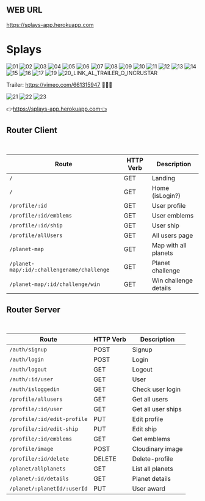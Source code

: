 
## WEB URL

https://splays-app.herokuapp.com

# Splays

![01](https://user-images.githubusercontent.com/46814661/148819994-bcd3ecb3-2fc0-403a-91bd-912995ee3d1e.jpg)
![02](https://user-images.githubusercontent.com/46814661/148819997-8f7077af-a9c4-40e2-bdf7-2e6abcdfe650.jpg)
![03](https://github.com/Alex13f13/Splays/blob/main/client/gifs/03.gif?raw=true)
![04](https://user-images.githubusercontent.com/46814661/148821946-30a6ecda-3156-41cb-bca1-117f3817a435.jpg)
![05](https://user-images.githubusercontent.com/46814661/148821958-099eec5d-cdc2-4f14-8910-612d43cac6bc.jpg)
![06](https://user-images.githubusercontent.com/46814661/148821987-475dbb10-1197-4fc6-b0fe-7775d24573cf.jpg)
![07](https://github.com/Alex13f13/Splays/blob/main/client/gifs/07.gif?raw=true)
![08](https://user-images.githubusercontent.com/46814661/148822000-a2327cbf-f983-49ac-8f4a-fec7e43fd18c.jpg)
![09](https://user-images.githubusercontent.com/46814661/148822010-c928714f-dd2e-4b19-a7dd-a9306c74d197.jpg)
![10](https://user-images.githubusercontent.com/46814661/148822018-012717ee-ec97-4462-b258-baf1d75bb961.jpg)
![11](https://github.com/Alex13f13/Splays/blob/main/client/gifs/11.gif?raw=true)
![12](https://user-images.githubusercontent.com/46814661/148822026-2a4109d5-d6e5-44ad-b582-ecafedcfe9af.jpg)
![13](https://user-images.githubusercontent.com/46814661/148822046-442830c1-536b-4463-8cd0-bcde67364c9f.jpg)
![14](https://user-images.githubusercontent.com/46814661/148822058-1f6af1bb-8beb-421a-bf15-c7c649d3d6d1.jpg)
![15](https://github.com/Alex13f13/Splays/blob/main/client/gifs/15.gif?raw=true)
![16](https://user-images.githubusercontent.com/46814661/148822071-910644bc-f8bb-442b-9a4d-6b8cce354cd2.jpg)
![17](https://github.com/Alex13f13/Splays/blob/main/client/gifs/17.gif?raw=true)
![19](https://user-images.githubusercontent.com/46814661/148822106-6d156834-3857-4d69-83f8-91dc895d73ac.jpg)
![20_LINK_AL_TRAILER_O_INCRUSTAR](https://user-images.githubusercontent.com/46814661/148822133-8aba2778-cb51-472c-913c-0509bd7f8864.jpg)

Trailer: https://vimeo.com/661315947 🚀🚀🚀

![21](https://user-images.githubusercontent.com/46814661/148822168-676f4217-c9e2-470e-8f1e-213ca541321d.jpg)
![22](https://user-images.githubusercontent.com/46814661/148822173-938d6f32-5d21-49f1-9d2c-24a2e51cf0ec.jpg)
![23](https://user-images.githubusercontent.com/46814661/148822178-9262bcc4-b306-44fa-9088-aeeb09651e72.jpg)

👉https://splays-app.herokuapp.com👈

## Router Client

<br>

| Route                                       | HTTP Verb | Description           |
| ------------------------------------------- | --------- | --------------------- |
| `/`                                         | GET       | Landing               |
| `/`                                         | GET       | Home (isLogin?)       |
| `/profile/:id`                              | GET       | User profile          |
| `/profile/:id/emblems`                      | GET       | User emblems          |
| `/profile/:id/ship`                         | GET       | User ship             | 
| `/profile/allUsers`                         | GET       | All users page        | 
| `/planet-map`                               | GET       | Map with all planets  |
| `/planet-map/:id/:challengename/challenge`  | GET       | Planet challenge      |
| `/planet-map/:id/challenge/win`             | GET       | Win challenge details |

## Router Server

<br>

| Route                              | HTTP Verb | Description        |
| ---------------------------------- | --------- | ------------------ |
| `/auth/signup`                     | POST      | Signup             |
| `/auth/login`                      | POST      | Login              |
| `/auth/logout`                     | GET       | Logout             |
| `/auth/:id/user`                   | GET       | User               |
| `/auth/isloggedin`                 | GET       | Check user login   |
| `/profile/allusers`                | GET       | Get all users      |
| `/profile/:id/user`                | GET       | Get all user ships |
| `/profile/:id/edit-profile`        | PUT       | Edit profile       |
| `/profile/:id/edit-ship`           | PUT       | Edit ship          |
| `/profile/:id/emblems`             | GET       | Get emblems        |
| `/profile/image`                   | POST      | Cloudinary image   |
| `/profile/:id/delete`              | DELETE    | Delete-profile     |
| `/planet/allplanets`               | GET       | List all planets   |
| `/planet/:id/details`              | GET       | Planet details     |
| `/planet/:planetId/:userId`        | PUT       | User award         |
